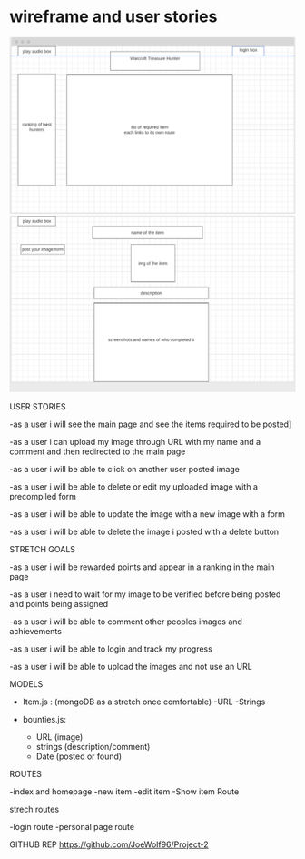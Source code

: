 # wireframe and user stories
![wireframe](/images/main_page.png)
![wireframe](/images/item_page.png)


USER STORIES

-as a user i will see the main page and see the items required to be posted]

-as a user i can upload my image through URL with my name and a comment and then redirected to the main page

-as a user i will be able to click on another user posted image

-as a user i will be able to delete or edit my uploaded image with a precompiled form

-as a user i will be able to update the image with a new image with a form

-as a user i will be able to delete the image i posted with a delete button



STRETCH GOALS

-as a user i will be rewarded points and appear in a ranking in the main page

-as a user i need to wait for my image to be verified before being posted and points being assigned

-as a user i will be able to comment other peoples images and achievements

-as a user i will be able to login and track my progress

-as a user i will be able to upload the images and not use an URL

MODELS

- Item.js : (mongoDB as a stretch once comfortable)
  -URL 
  -Strings


- bounties.js:
  - URL (image)
  - strings (description/comment)
  - Date (posted or found)
  

ROUTES

-index and homepage
-new item
-edit item
-Show item Route

strech routes 

-login route
-personal page route

GITHUB REP
https://github.com/JoeWolf96/Project-2




